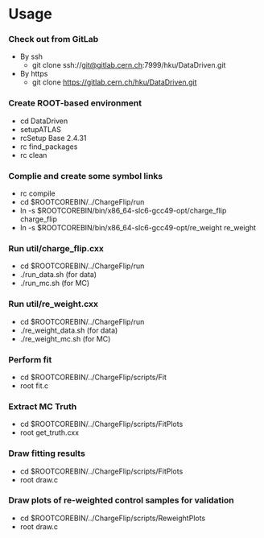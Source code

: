# Usage

### Check out from GitLab

+ By ssh 
	+ git clone ssh://git@gitlab.cern.ch:7999/hku/DataDriven.git
+ By https
	+ git clone https://gitlab.cern.ch/hku/DataDriven.git

### Create ROOT-based environment

+ cd DataDriven
+ setupATLAS
+ rcSetup Base 2.4.31
+ rc find_packages
+ rc clean

### Complie and create some symbol links

+ rc compile
+ cd $ROOTCOREBIN/../ChargeFlip/run
+ ln -s $ROOTCOREBIN/bin/x86_64-slc6-gcc49-opt/charge_flip charge_flip
+ ln -s $ROOTCOREBIN/bin/x86_64-slc6-gcc49-opt/re_weight re_weight

### Run util/charge_flip.cxx

+ cd $ROOTCOREBIN/../ChargeFlip/run
+ ./run_data.sh (for data)
+ ./run_mc.sh   (for MC)

### Run util/re_weight.cxx

+ cd $ROOTCOREBIN/../ChargeFlip/run
+ ./re_weight_data.sh (for data)
+ ./re_weight_mc.sh   (for MC)

### Perform fit

+ cd $ROOTCOREBIN/../ChargeFlip/scripts/Fit
+ root fit.c

### Extract MC Truth

+ cd $ROOTCOREBIN/../ChargeFlip/scripts/FitPlots
+ root get_truth.cxx

### Draw fitting results 

+ cd $ROOTCOREBIN/../ChargeFlip/scripts/FitPlots
+ root draw.c

### Draw plots of re-weighted control samples for validation

+ cd $ROOTCOREBIN/../ChargeFlip/scripts/ReweightPlots
+ root draw.c
